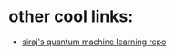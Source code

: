 # other cool links:

  - [siraj's quantum machine learning repo](https://github.com/llSourcell/quantum_machine_learning)
